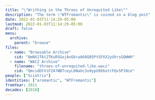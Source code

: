 ```yaml
---
title: "\"Writhing in the Throes of Unrequited Like\""
description: "The term \"WTFromantic\" is coined in a blog post"
date: 2022-01-03T11:14:29-05:00
lastmod: 2022-01-03T11:14:29-05:00
draft: false
menu:
  archive:
    parent: "browse"
files:
  - name: "Browsable Archive"
    cid: "QmNX1T6t2TKuRSGojAnG6raA69Q85PtSFXX2yUhrsGQWWH"
  - name: "WACZ Archive"
    filename: "throes-of-unrequited-like.wacz"
    cid: "QmcidDtViFZ47WBTceyL8NaUc3u9ypU9E6otrFQv5P1Nze"
people: ["Sciatrix"]
identities: ["aromantic", "WTFromantic"]
fromYear: 2011
decades: [2010]
---
```

